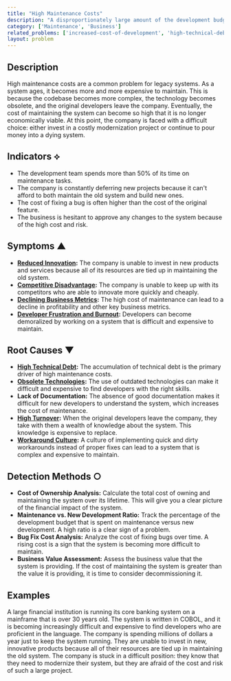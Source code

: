 ```yaml
---
title: "High Maintenance Costs"
description: "A disproportionately large amount of the development budget and effort is consumed by maintaining the existing system rather than creating new value."
category: ['Maintenance', 'Business']
related_problems: ['increased-cost-of-development', 'high-technical-debt', 'constant-firefighting']
layout: problem
---
```


## Description
High maintenance costs are a common problem for legacy systems. As a system ages, it becomes more and more expensive to maintain. This is because the codebase becomes more complex, the technology becomes obsolete, and the original developers leave the company. Eventually, the cost of maintaining the system can become so high that it is no longer economically viable. At this point, the company is faced with a difficult choice: either invest in a costly modernization project or continue to pour money into a dying system.

## Indicators ⟡
- The development team spends more than 50% of its time on maintenance tasks.
- The company is constantly deferring new projects because it can't afford to both maintain the old system and build new ones.
- The cost of fixing a bug is often higher than the cost of the original feature.
- The business is hesitant to approve any changes to the system because of the high cost and risk.

## Symptoms ▲
- **[Reduced Innovation](reduced-innovation.md):** The company is unable to invest in new products and services because all of its resources are tied up in maintaining the old system.
- **[Competitive Disadvantage](competitive-disadvantage.md):** The company is unable to keep up with its competitors who are able to innovate more quickly and cheaply.
- **[Declining Business Metrics](declining-business-metrics.md):** The high cost of maintenance can lead to a decline in profitability and other key business metrics.
- **[Developer Frustration and Burnout](developer-frustration-and-burnout.md):** Developers can become demoralized by working on a system that is difficult and expensive to maintain.

## Root Causes ▼
- **[High Technical Debt](high-technical-debt.md):** The accumulation of technical debt is the primary driver of high maintenance costs.
- **[Obsolete Technologies](obsolete-technologies.md):** The use of outdated technologies can make it difficult and expensive to find developers with the right skills.
- **Lack of Documentation:** The absence of good documentation makes it difficult for new developers to understand the system, which increases the cost of maintenance.
- **[High Turnover](high-turnover.md):** When the original developers leave the company, they take with them a wealth of knowledge about the system. This knowledge is expensive to replace.
- **[Workaround Culture](workaround-culture.md):** A culture of implementing quick and dirty workarounds instead of proper fixes can lead to a system that is complex and expensive to maintain.

## Detection Methods ○
- **Cost of Ownership Analysis:** Calculate the total cost of owning and maintaining the system over its lifetime. This will give you a clear picture of the financial impact of the system.
- **Maintenance vs. New Development Ratio:** Track the percentage of the development budget that is spent on maintenance versus new development. A high ratio is a clear sign of a problem.
- **Bug Fix Cost Analysis:** Analyze the cost of fixing bugs over time. A rising cost is a sign that the system is becoming more difficult to maintain.
- **Business Value Assessment:** Assess the business value that the system is providing. If the cost of maintaining the system is greater than the value it is providing, it is time to consider decommissioning it.

## Examples
A large financial institution is running its core banking system on a mainframe that is over 30 years old. The system is written in COBOL, and it is becoming increasingly difficult and expensive to find developers who are proficient in the language. The company is spending millions of dollars a year just to keep the system running. They are unable to invest in new, innovative products because all of their resources are tied up in maintaining the old system. The company is stuck in a difficult position: they know that they need to modernize their system, but they are afraid of the cost and risk of such a large project.
